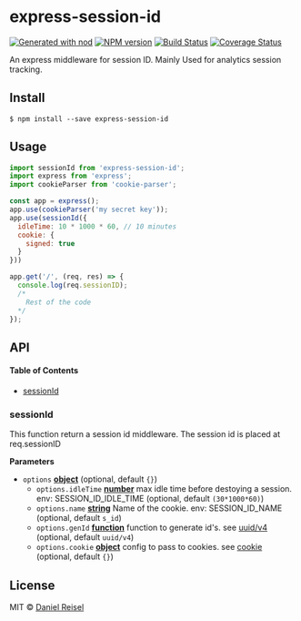 # express-session-id

[![Generated with nod](https://img.shields.io/badge/generator-nod-2196F3.svg?style=flat-square)](https://github.com/diegohaz/nod)
[![NPM version](https://img.shields.io/npm/v/express-session-id.svg?style=flat-square)](https://npmjs.org/package/express-session-id)
[![Build Status](https://travis-ci.org/dreisel/express-session-id.svg?branch=master)](https://travis-ci.org/dreisel/express-session-id) [![Coverage Status](https://img.shields.io/codecov/c/github/dreisel/express-session-id/master.svg?style=flat-square)](https://codecov.io/gh/dreisel/express-session-id/branch/master)

An express middleware for session ID.
Mainly Used for analytics session tracking.

## Install

    $ npm install --save express-session-id

## Usage

```js
import sessionId from 'express-session-id';
import express from 'express';
import cookieParser from 'cookie-parser';

const app = express();
app.use(cookieParser('my secret key'));
app.use(sessionId({
  idleTime: 10 * 1000 * 60, // 10 minutes
  cookie: {
    signed: true
  }
}))

app.get('/', (req, res) => {
  console.log(req.sessionID);
  /*
    Rest of the code
  */
});
```

## API

<!-- Generated by documentation.js. Update this documentation by updating the source code. -->

#### Table of Contents

-   [sessionId](#sessionid)

### sessionId

This function return a session id middleware.
The session id is placed at req.sessionID

**Parameters**

-   `options` **[object](https://developer.mozilla.org/docs/Web/JavaScript/Reference/Global_Objects/Object)**  (optional, default `{}`)
    -   `options.idleTime` **[number](https://developer.mozilla.org/docs/Web/JavaScript/Reference/Global_Objects/Number)** max idle time before destoying a session. env: SESSION_ID_IDLE_TIME (optional, default `(30*1000*60)`)
    -   `options.name` **[string](https://developer.mozilla.org/docs/Web/JavaScript/Reference/Global_Objects/String)** Name of the cookie. env: SESSION_ID_NAME (optional, default `s_id`)
    -   `options.genId` **[function](https://developer.mozilla.org/docs/Web/JavaScript/Reference/Statements/function)** function to generate id's. see [uuid/v4](https://www.npmjs.com/package/uuid) (optional, default `uuid/v4`)
    -   `options.cookie` **[object](https://developer.mozilla.org/docs/Web/JavaScript/Reference/Global_Objects/Object)** config to pass to cookies. see [cookie](https://www.npmjs.com/package/cookie) (optional, default `{}`)

## License

MIT © [Daniel Reisel](https://github.com/dreisel)
